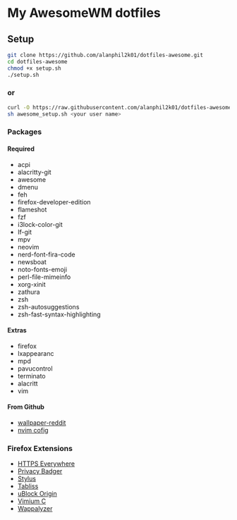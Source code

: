 # My AwesomeWM dotfiles

## Setup

``` sh
git clone https://github.com/alanphil2k01/dotfiles-awesome.git
cd dotfiles-awesome
chmod +x setup.sh
./setup.sh
```
### or

```sh
curl -O https://raw.githubusercontent.com/alanphil2k01/dotfiles-awesome/master/awesome_setup.sh
sh awesome_setup.sh <your user name>
```

### Packages

#### Required

- acpi
- alacritty-git
- awesome
- dmenu
- feh
- firefox-developer-edition
- flameshot
- fzf
- i3lock-color-git
- lf-git
- mpv
- neovim
- nerd-font-fira-code
- newsboat
- noto-fonts-emoji
- perl-file-mimeinfo
- xorg-xinit
- zathura
- zsh
- zsh-autosuggestions
- zsh-fast-syntax-highlighting

#### Extras

- firefox
- lxappearanc
- mpd
- pavucontrol
- terminato
- alacritt
- vim

#### From Github

- [wallpaper-reddit](https://github.com/markubiak/wallpaper-reddit)
- [nvim cofig](https://github.com/alanphil2k01/vim-config.git)

### Firefox Extensions

- [HTTPS Everywhere](https://addons.mozilla.org/en-US/firefox/addon/https-everywhere/?utm_source=addons.mozilla.org&utm_medium=referral&utm_content=search)
- [Privacy Badger](https://addons.mozilla.org/en-US/firefox/addon/privacy-badger17/)
- [Stylus](https://addons.mozilla.org/en-US/firefox/addon/styl-us/)
- [Tabliss](https://addons.mozilla.org/en-US/firefox/addon/tabliss/)
- [uBlock Origin](https://addons.mozilla.org/en-US/firefox/addon/ublock-origin/)
- [Vimium C](https://addons.mozilla.org/en-US/firefox/addon/vimium-c/)
- [Wappalyzer](https://addons.mozilla.org/en-US/firefox/addon/wappalyzer/)
